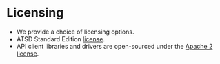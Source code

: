 # Licensing

* We provide a choice of licensing options.
* ATSD Standard Edition [license](./axibase_tsd_se_license.pdf).
* API client libraries and drivers are open-sourced under the [Apache 2 license](https://www.apache.org/licenses/LICENSE-2.0).